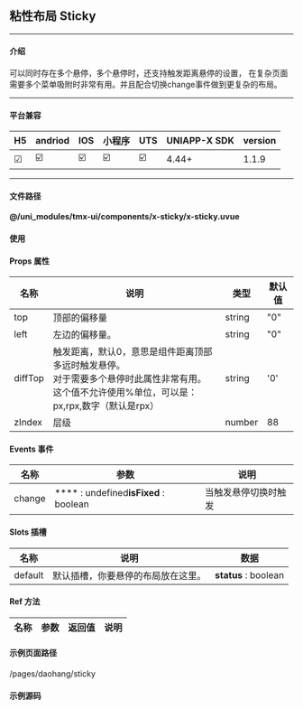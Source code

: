 
## 粘性布局 Sticky

***

#### 介绍

可以同时存在多个悬停，多个悬停时，还支持触发距离悬停的设置，
在复杂页面需要多个菜单吸附时非常有用。并且配合切换change事件做到更复杂的布局。

***

#### 平台兼容

| H5 | andriod | IOS | 小程序 | UTS | UNIAPP-X SDK | version |
| --- | --- | --- | --- | --- | --- | --- |
| ☑ | ☑️ | ☑️ | ☑️ | ☑️ | 4.44+ | 1.1.9 |

***

#### 文件路径

**@/uni_modules/tmx-ui/components/x-sticky/x-sticky.uvue**

#### 使用

<x-sticky></x-sticky>

#### Props 属性

| 名称 | 说明 | 类型 | 默认值 |
| ------ | ---- | ---- | ---- |
| top | 顶部的偏移量 | string | "0" |
| left | 左边的偏移量。 | string | "0" |
| diffTop | 触发距离，默认0，意思是组件距离顶部多远时触发悬停。<br>对于需要多个悬停时此属性非常有用。<br>这个值不允许使用%单位，可以是：px,rpx,数字（默认是rpx） | string | '0' |
| zIndex | 层级 | number | 88 |



#### Events 事件

| 名称 | 参数 | 说明 |
| ------ | ---- | ---- |
| change | **** : undefined**isFixed** : boolean | 当触发悬停切换时触发 |


#### Slots 插槽

| 名称 | 说明 | 数据 |
| ------ | ---- | ---- |
| default | 默认插槽，你要悬停的布局放在这里。 | **status** : boolean<br> |


#### Ref 方法

| 名称 | 参数 | 返回值 | 说明 |
| ------ | ---- | ---- | ---- |


#### 示例页面路径

/pages/daohang/sticky

#### 示例源码

<template>
	<!-- #ifdef APP -->
	<scroll-view style="flex:1">
	<!-- #endif -->
	<!-- #ifdef MP-WEIXIN -->
	<page-meta :page-style="`background-color:${xThemeConfigBgColor}`">
		<navigation-bar :background-color="xThemeConfigNavBgColor" :front-color="xThemeConfigNavFontColor"></navigation-bar>
	</page-meta>
	<!-- #endif -->
		<x-sheet>
			<x-text font-size="18" class=" text-weight-b mb-8">粘性布局 Sticky</x-text>
			<x-text  color="#999999" >当滚动到元素时自动吸附在顶部</x-text>
			<x-text  color="#999999" >您应该避免被嵌套的内容不能含有fixed,absolute布局的元素，会影响对齐和裁剪。</x-text>
		</x-sheet>
		<x-sticky>
			<template v-slot="status">
				<x-sheet color="primary" height="40px" :padding="['12','0']" :margin="['16','0']"
					class="flex flex-row flex-row-center-start">
					<text class="text-white">滚动页面我会被自动吸顶</text>
				</x-sheet>
			</template>
		</x-sticky>
		<x-sheet v-for="item in 3" :key="item" height="100px"></x-sheet>
		
		<x-sheet>
			<x-text font-size="18" class=" text-weight-b mb-8">存在多个吸附时</x-text>
			<x-text  color="#999999" >可以利用diff-top设置差值，来吸附到上一个 吸附元素的后面，避免钻到上个元素的下方。</x-text>
		</x-sheet>
		<x-sticky top="40px" diff-top="40px">
			
			<template v-slot="status">
				<x-sheet color="success" :padding="['12','12']" :margin="['16','0']">
					<text class="text-white">我会被吸附在上面元素的后面，这对布局非常有用</text>
				</x-sheet>
			</template>
		</x-sticky>
		<x-sheet v-for="item in 10" :key="item" height="100px"></x-sheet>
	<!-- #ifdef APP -->
	</scroll-view>
	<!-- #endif -->
</template>

<script>
	export default {
		data() {
			return {
			};
		},
		onLoad() {
		},
		methods:{
			
			
		}
	}
</script>

<style lang="scss">

</style>
		
